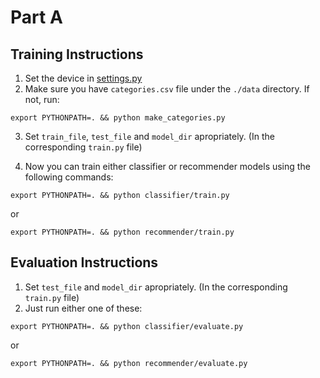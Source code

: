 # Part A

## Training Instructions

1. Set the device in [settings.py](./settings.py)
2. Make sure you have `categories.csv` file under the `./data` directory. If not, run:

```
export PYTHONPATH=. && python make_categories.py
```
3. Set `train_file`, `test_file` and `model_dir` apropriately. (In the corresponding `train.py` file)

4. Now you can train either classifier or recommender models using the following commands:

```
export PYTHONPATH=. && python classifier/train.py
```

or

```
export PYTHONPATH=. && python recommender/train.py
```

## Evaluation Instructions

1. Set `test_file` and `model_dir` apropriately. (In the corresponding `train.py` file)
2. Just run either one of these:

```
export PYTHONPATH=. && python classifier/evaluate.py
```

or

```
export PYTHONPATH=. && python recommender/evaluate.py
```
